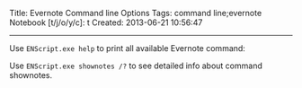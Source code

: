 Title: Evernote Command line Options
Tags: command line;evernote
Notebook [t/j/o/y/c]: t
Created: 2013-06-21 10:56:47

------

Use `ENScript.exe help` to print all available Evernote command:

Use `ENScript.exe shownotes /?` to see detailed info about command shownotes.
